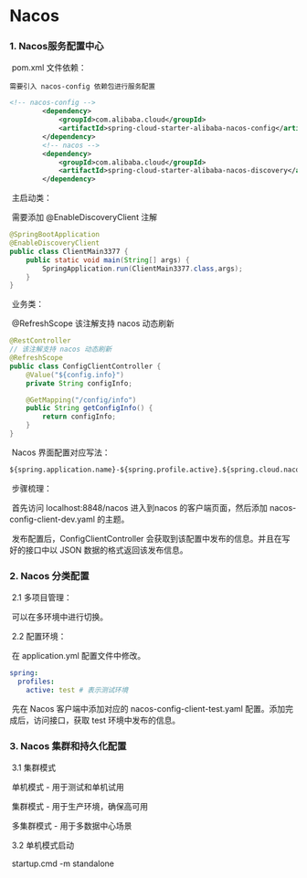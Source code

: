 # Nacos

### 1. Nacos服务配置中心

​	pom.xml 文件依赖：

 	需要引入 nacos-config 依赖包进行服务配置

```xml
<!-- nacos-config -->
        <dependency>
            <groupId>com.alibaba.cloud</groupId>
            <artifactId>spring-cloud-starter-alibaba-nacos-config</artifactId>
        </dependency>
        <!-- nacos -->
        <dependency>
            <groupId>com.alibaba.cloud</groupId>
            <artifactId>spring-cloud-starter-alibaba-nacos-discovery</artifactId>
        </dependency>
```

​	主启动类：

​	需要添加 @EnableDiscoveryClient 注解

```java
@SpringBootApplication
@EnableDiscoveryClient
public class ClientMain3377 {
    public static void main(String[] args) {
        SpringApplication.run(ClientMain3377.class,args);
    }
}
```

​	业务类：

​	@RefreshScope 该注解支持 nacos 动态刷新

```java
@RestController
// 该注解支持 nacos 动态刷新
@RefreshScope
public class ConfigClientController {
    @Value("${config.info}")
    private String configInfo;

    @GetMapping("/config/info")
    public String getConfigInfo() {
        return configInfo;
    }
}
```

​	Nacos 界面配置对应写法：

```xml
${spring.application.name}-${spring.profile.active}.${spring.cloud.nacos.config.file-extension}
```

​	步骤梳理：

​		首先访问 localhost:8848/nacos 进入到nacos 的客户端页面，然后添加 nacos-config-client-dev.yaml 的主题。

​		发布配置后，ConfigClientController 会获取到该配置中发布的信息。并且在写好的接口中以 JSON 数据的格式返回该发布信息。

### 2. Nacos 分类配置

​	2.1 多项目管理：

​		可以在多环境中进行切换。

​	2.2 配置环境：

​		在 application.yml 配置文件中修改。

```yml
spring:
  profiles:
    active: test # 表示测试环境
```

​		先在 Nacos 客户端中添加对应的 nacos-config-client-test.yaml 配置。添加完成后，访问接口，获取 test 环境中发布的信息。

### 3. Nacos 集群和持久化配置

​	3.1 集群模式

​		单机模式 - 用于测试和单机试用

​		集群模式 - 用于生产环境，确保高可用

​		多集群模式 - 用于多数据中心场景

​	3.2 单机模式启动

​		startup.cmd -m standalone